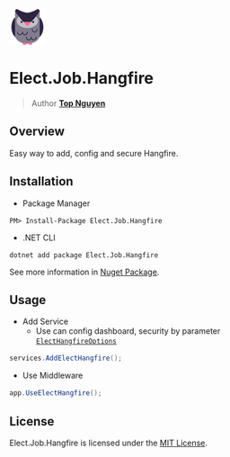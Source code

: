 ﻿![Logo](../../../Logo.png)
# Elect.Job.Hangfire
> Author [**Top Nguyen**](http://topnguyen.net)

## Overview

Easy way to add, config and secure Hangfire.

## Installation
- Package Manager
```
PM> Install-Package Elect.Job.Hangfire
```
- .NET CLI
```
dotnet add package Elect.Job.Hangfire
```

See more information in [Nuget Package](https://www.nuget.org/packages/Elect.Job.Hangfire/).

## Usage

- Add Service
  + Use can config dashboard, security by parameter [`ElectHangfireOptions`](Models/ElectHangfireOptions.cs)
```csharp
services.AddElectHangfire();
```

- Use Middleware
```csharp
app.UseElectHangfire();
```

## License
Elect.Job.Hangfire is licensed under the [MIT License](../../../LICENSE).